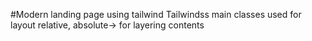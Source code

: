 #Modern landing page using tailwind
Tailwindss
main classes used for layout
relative, absolute-> for layering contents
